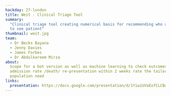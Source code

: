 ```yaml
---
hackday: 27-london
title: Weit - Clinical Triage Tool
summary:
  "Clinical triage tool creating numerical basis for recommending who and when
  to see patient"
thumbnail: weit.jpg
team:
  - Dr Becks Bayana
  - Jenny Davies
  - James Forbes
  - Dr Abdulkareem Mirza
about:
  Scope for a bot version as well as machine learning to check outcomes eg hospital
  admission rate /death/ re-presentation within 2 weeks rate the tailor resources to
  population need
links:
  presentation: https://docs.google.com/presentation/d/1YiwiUVaEofCLCBaRveB5pniCrMgZKB8oxACGlH8Dczc
---
```


